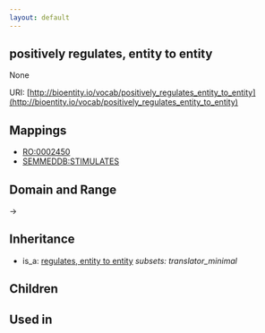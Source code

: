 ```yaml
---
layout: default
---
```


## positively regulates, entity to entity


None

URI: [http://bioentity.io/vocab/positively_regulates_entity_to_entity](http://bioentity.io/vocab/positively_regulates_entity_to_entity)
## Mappings

 * [RO:0002450](http://purl.obolibrary.org/obo/RO_0002450)
 * [SEMMEDDB:STIMULATES](http://purl.obolibrary.org/obo/SEMMEDDB_STIMULATES)

## Domain and Range

 -> 

## Inheritance

 *  is_a: [regulates, entity to entity](regulates_entity_to_entity.html) *subsets: translator_minimal*

## Children


## Used in

